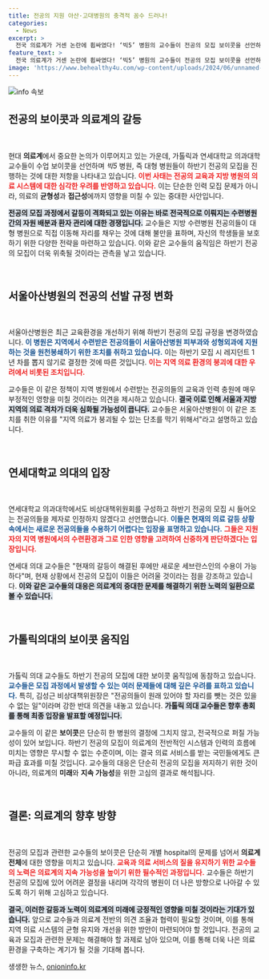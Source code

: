 ```yaml
---
title: 전공의 지원 아산·고대병원의 충격적 꼼수 드러나!
categories:
  - News
excerpt: >
  전국 의료계가 거센 논란에 휩싸였다! ‘빅5’ 병원의 교수들이 전공의 모집 보이콧을 선언하며, 의료 시스템의 근본이 흔들리고 있다. 과연 이 사태의 진실은 무엇일까? 클릭해 진짜 이야기를 확인해보세요!
feature_text: >
  전국 의료계가 거센 논란에 휩싸였다! ‘빅5’ 병원의 교수들이 전공의 모집 보이콧을 선언하며, 의료 시스템의 근본이 흔들리고 있다. 과연 이 사태의 진실은 무엇일까? 클릭해 진짜 이야기를 확인해보세요!
image: 'https://www.behealthy4u.com/wp-content/uploads/2024/06/unnamed-file.png'
---
```


<p><img src="https://www.behealthy4u.com/wp-content/uploads/2024/06/unnamed-file.png" alt="info 속보" /></p>

<h2 data-ke-size="size26">전공의 보이콧과 의료계의 갈등</h2>

<p data-ke-size="size16">&nbsp;</p>

<p>현대 <strong>의료계</strong>에서 중요한 논의가 이루어지고 있는 가운데, 가톨릭과 연세대학교 의과대학 교수들이 수업 보이콧을 선언하며 <em>빅5</em> 병원, 즉 대형 병원들이 하반기 전공의 모집을 진행하는 것에 대한 저항을 나타내고 있습니다. <b><span style="color: #ee2323;">이번 사태는 전공의 교육과 지방 병원의 의료 시스템에 대한 심각한 우려를 반영하고 있습니다.</span></b> 이는 단순한 인력 모집 문제가 아니라, 의료의 <strong>균형성</strong>과 <strong>접근성</strong>에까지 영향을 미칠 수 있는 중대한 사안입니다. </p>

<p><b><span style="background-color: #21538527;">전공의 모집 과정에서 갈등이 격화되고 있는 이유는 바로 전국적으로 이뤄지는 수련병원 간의 자원 배분과 환자 관리에 대한 경쟁입니다.</span></b> 교수들은 지방 수련병원 전공의들이 대형 병원으로 직접 이동해 자리를 채우는 것에 대해 불만을 표하며, 자신의 학생들을 보호하기 위한 다양한 전략을 마련하고 있습니다. 이와 같은 교수들의 움직임은 하반기 전공의 모집이 더욱 위축될 것이라는 관측을 낳고 있습니다.</p>

<p data-ke-size="size16">&nbsp;</p>

<h2 data-ke-size="size26">서울아산병원의 전공의 선발 규정 변화</h2>

<p data-ke-size="size16">&nbsp;</p>

<p>서울아산병원은 최근 교육환경을 개선하기 위해 하반기 전공의 모집 규정을 변경하였습니다. <b><span style="color: #1a5490;">이 병원은 지역에서 수련받은 전공의들이 서울아산병원 피부과와 성형외과에 지원하는 것을 원천봉쇄하기 위한 조치를 취하고 있습니다.</span></b> 이는 하반기 모집 시 레지던트 1년 차를 뽑지 않기로 결정한 것에 따른 것입니다. <b><span style="color: #ee2323;">이는 지역 의료 환경의 붕괴에 대한 우려에서 비롯된 조치입니다.</span></b></p>

<p>교수들은 이 같은 정책이 지역 병원에서 수련받는 전공의들의 교육과 인력 충원에 매우 부정적인 영향을 미칠 것이라는 의견을 제시하고 있습니다. <b><span style="background-color: #21538527;">결국 이로 인해 서울과 지방 지역의 의료 격차가 더욱 심화될 가능성이 큽니다.</span></b> 교수들은 서울아산병원이 이 같은 조치를 취한 이유를 "지역 의료가 붕괴될 수 있는 단초를 막기 위해서"라고 설명하고 있습니다.</p>

<p data-ke-size="size16">&nbsp;</p>

<h2 data-ke-size="size26">연세대학교 의대의 입장</h2>

<p data-ke-size="size16">&nbsp;</p>

<p>연세대학교 의과대학에서도 비상대책위원회를 구성하고 하반기 전공의 모집 시 들어오는 전공의들을 제자로 인정하지 않겠다고 선언했습니다. <b><span style="color: #1a5490;">이들은 현재의 의료 갈등 상황 속에서는 새로운 전공의들을 수용하기 어렵다는 입장을 표명하고 있습니다.</span></b> <b><span style="color: #ee2323;">그들은 지원자의 지역 병원에서의 수련환경과 그로 인한 영향을 고려하여 신중하게 판단하겠다는 입장입니다.</span></b></p>

<p>연세대 의대 교수들은 "현재의 갈등이 해결된 후에만 새로운 세브란스인의 수용이 가능하다"며, 현재 상황에서 전공의 모집이 이들은 어려울 것이라는 점을 강조하고 있습니다. <b><span style="background-color: #21538527;">이와 같은 교수들의 대응은 의료계의 중대한 문제를 해결하기 위한 노력의 일환으로 볼 수 있습니다.</span></b></p>

<p data-ke-size="size16">&nbsp;</p>

<h2 data-ke-size="size26">가톨릭의대의 보이콧 움직임</h2>

<p data-ke-size="size16">&nbsp;</p>

<p>가톨릭 의대 교수들도 하반기 전공의 모집에 대한 보이콧 움직임에 동참하고 있습니다. <b><span style="color: #1a5490;">교수들은 모집 과정에서 발생할 수 있는 여러 문제들에 대해 깊은 우려를 표하고 있습니다.</span></b> 특히, 김성근 비상대책위원장은 "전공의들이 원래 있어야 할 자리를 뺏는 것은 있을 수 없는 일"이라며 강한 반대 의견을 내놓고 있습니다. <b><span style="background-color: #21538527;">가톨릭 의대 교수들은 향후 총회를 통해 최종 입장을 발표할 예정입니다.</span></b></p>

<p>교수들의 이 같은 <strong>보이콧</strong>은 단순히 한 병원의 결정에 그치지 않고, 전국적으로 퍼질 가능성이 있어 보입니다. 하반기 전공의 모집이 의료계의 전반적인 시스템과 인력의 흐름에 미치는 영향은 무시할 수 없는 수준이며, 이는 결국 의료 서비스를 받는 국민들에게도 큰 파급 효과를 미칠 것입니다. 교수들의 대응은 단순히 전공의 모집을 저지하기 위한 것이 아니라, 의료계의 <strong>미래</strong>와 <strong>지속 가능성</strong>을 위한 고심의 결과로 해석됩니다.</p>

<p data-ke-size="size16">&nbsp;</p>

<h2 data-ke-size="size26">결론: 의료계의 향후 방향</h2>

<p data-ke-size="size16">&nbsp;</p>

<p>전공의 모집과 관련한 교수들의 보이콧은 단순히 개별 hospital의 문제를 넘어서 <strong>의료계 전체</strong>에 대한 영향을 미치고 있습니다. <b><span style="color: #ee2323;">교육과 의료 서비스의 질을 유지하기 위한 교수들의 노력은 의료계의 지속 가능성을 높이기 위한 필수적인 과정입니다.</span></b> 교수들은 하반기 전공의 모집에 있어 어려운 결정을 내리며 각각의 병원이 더 나은 방향으로 나아갈 수 있도록 하기 위해 고심하고 있습니다.</p>

<p><b><span style="background-color: #21538527;">결국, 이러한 갈등과 노력이 의료계의 미래에 긍정적인 영향을 미칠 것이라는 기대가 있습니다.</span></b> 앞으로 교수들과 의료계 전반의 의견 조율과 협력이 필요할 것이며, 이를 통해 지역 의료 시스템의 균형 유지와 개선을 위한 방안이 마련되어야 할 것입니다. 전공의 교육과 모집과 관련한 문제는 해결해야 할 과제로 남아 있으며, 이를 통해 더욱 나은 의료 환경을 구축하는 계기가 될 것을 기대해 봅니다.</p>
생생한 뉴스, <a href="https://onioninfo.kr" rel="dofollow">onioninfo.kr</a>


